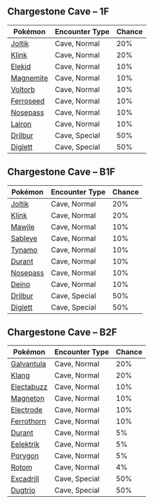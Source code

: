 ## Chargestone Cave – 1F

| Pokémon | Encounter Type | Chance |
| --- | --- | --- |
| [Joltik](../pokemon/joltik.md/) | Cave, Normal | 20% |
| [Klink](../pokemon/klink.md/) | Cave, Normal | 20% |
| [Elekid](../pokemon/elekid.md/) | Cave, Normal | 10% |
| [Magnemite](../pokemon/magnemite.md/) | Cave, Normal | 10% |
| [Voltorb](../pokemon/voltorb.md/) | Cave, Normal | 10% |
| [Ferroseed](../pokemon/ferroseed.md/) | Cave, Normal | 10% |
| [Nosepass](../pokemon/nosepass.md/) | Cave, Normal | 10% |
| [Lairon](../pokemon/lairon.md/) | Cave, Normal | 10% |
| [Drilbur](../pokemon/drilbur.md/) | Cave, Special | 50% |
| [Diglett](../pokemon/diglett.md/) | Cave, Special | 50% |

## Chargestone Cave – B1F

| Pokémon | Encounter Type | Chance |
| --- | --- | --- |
| [Joltik](../pokemon/joltik.md/) | Cave, Normal | 20% |
| [Klink](../pokemon/klink.md/) | Cave, Normal | 20% |
| [Mawile](../pokemon/mawile.md/) | Cave, Normal | 10% |
| [Sableye](../pokemon/sableye.md/) | Cave, Normal | 10% |
| [Tynamo](../pokemon/tynamo.md/) | Cave, Normal | 10% |
| [Durant](../pokemon/durant.md/) | Cave, Normal | 10% |
| [Nosepass](../pokemon/nosepass.md/) | Cave, Normal | 10% |
| [Deino](../pokemon/deino.md/) | Cave, Normal | 10% |
| [Drilbur](../pokemon/drilbur.md/) | Cave, Special | 50% |
| [Diglett](../pokemon/diglett.md/) | Cave, Special | 50% |

## Chargestone Cave – B2F

| Pokémon | Encounter Type | Chance |
| --- | --- | --- |
| [Galvantula](../pokemon/galvantula.md/) | Cave, Normal | 20% |
| [Klang](../pokemon/klang.md/) | Cave, Normal | 20% |
| [Electabuzz](../pokemon/electabuzz.md/) | Cave, Normal | 10% |
| [Magneton](../pokemon/magneton.md/) | Cave, Normal | 10% |
| [Electrode](../pokemon/electrode.md/) | Cave, Normal | 10% |
| [Ferrothorn](../pokemon/ferrothorn.md/) | Cave, Normal | 10% |
| [Durant](../pokemon/durant.md/) | Cave, Normal | 5% |
| [Eelektrik](../pokemon/eelektrik.md/) | Cave, Normal | 5% |
| [Porygon](../pokemon/porygon.md/) | Cave, Normal | 5% |
| [Rotom](../pokemon/rotom.md/) | Cave, Normal | 4% |
| [Excadrill](../pokemon/excadrill.md/) | Cave, Special | 50% |
| [Dugtrio](../pokemon/dugtrio.md/) | Cave, Special | 50% |
